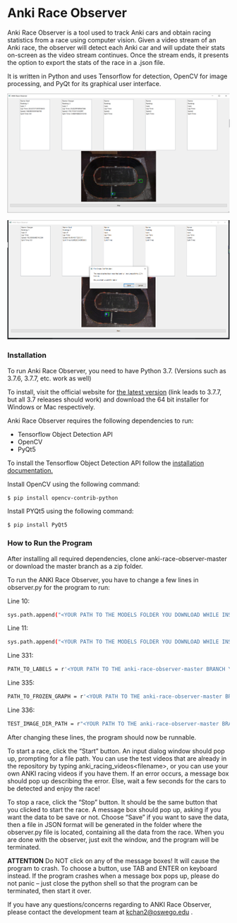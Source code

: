 # Anki Race Observer

Anki Race Observer is a tool used to track Anki cars and obtain racing statistics from a race using computer vision.
  Given a video stream of an Anki race, the observer will detect each Anki car and will update their stats on-screen as the video stream continues. Once the stream ends, it presents the option to export the stats of the race in a .json file.

It is written in Python and uses Tensorflow for detection, OpenCV for image processing, and PyQt for its graphical user interface. 

![demo of program running](./demo/demo1.png)

![demo2 of program running](./demo/demo2.png)

### Installation
To run Anki Race Observer, you need to have Python 3.7. (Versions such as 3.7.6, 3.7.7, etc. work as well)

To install, visit the official website for [the latest version](https://www.python.org/downloads/release/python-377/) (link leads to 3.7.7, but all 3.7 releases should work) and download the 64 bit installer for Windows or Mac respectively.

Anki Race Observer requires the following dependencies to run:

  - Tensorflow Object Detection API
  - OpenCV
  - PyQt5
  
To install the Tensorflow Object Detection API follow the [installation documentation.](https://github.com/tensorflow/models/blob/master/research/object_detection/g3doc/installation.md)

Install OpenCV using the following command:

```sh
$ pip install opencv-contrib-python
```

Install PYQt5 using the following command:

```sh
$ pip install PyQt5
```

### How to Run the Program
After installing all required dependencies, clone anki-race-observer-master or download the master branch as a zip folder.

To run the ANKI Race Observer, you have to change a few lines in observer.py for the program to run:

Line 10: 
```sh
sys.path.append("<YOUR PATH TO THE MODELS FOLDER YOU DOWNLOAD WHILE INSTALLING TENSORFLOW>\\models\\research\\")
```
Line 11:
```sh
sys.path.append("<YOUR PATH TO THE MODELS FOLDER YOU DOWNLOAD WHILE INSTALLING TENSORFLOW >\\models\\research\\object_detection\\utils")
```
Line 331:
```sh
PATH_TO_LABELS = r'<YOUR PATH TO THE anki-race-observer-master BRANCH YOU CLONED/DOWNLOADED>\anki-race-observer\training\label_map.pbtxt'
```
Line 335:
```sh
PATH_TO_FROZEN_GRAPH = r'<YOUR PATH TO THE anki-race-observer-master BRANCH YOU CLONED/DOWNLOADED>\anki-race-observer\training\frozen_inference_graph.pb'
```
Line 336:
```sh
TEST_IMAGE_DIR_PATH = r"<YOUR PATH TO THE anki-race-observer-master BRANCH YOU CLONED/DOWNLOADED>\anki-race-observer\images"
```

After changing these lines, the program should now be runnable.

To start a race, click the “Start” button. An input dialog window should pop up, prompting for a file path. You can use the test videos that are already in the repository by typing anki_racing_videos\<filename>, or you can use your own ANKI racing videos if you have them. If an error occurs, a message box should pop up describing the error. Else, wait a few seconds for the cars to be detected and enjoy the race!

To stop a race, click the “Stop” button. It should be the same button that you clicked to start the race. A message box should pop up, asking if you want the data to be save or not. Choose “Save” if you want to save the data, then a file in JSON format will be generated in the folder where the observer.py file is located, containing all the data from the race.
When you are done with the observer, just exit the window, and the program will be terminated.

**ATTENTION**
Do NOT click on any of the message boxes! It will cause the program to crash. To choose a button, use TAB and ENTER on keyboard instead. If the program crashes when a message box pops up, please do not panic – just close the python shell so that the program can be terminated, then start it over. 

If you have any questions/concerns regarding to ANKI Race Observer, please contact the development team at kchan2@oswego.edu .


